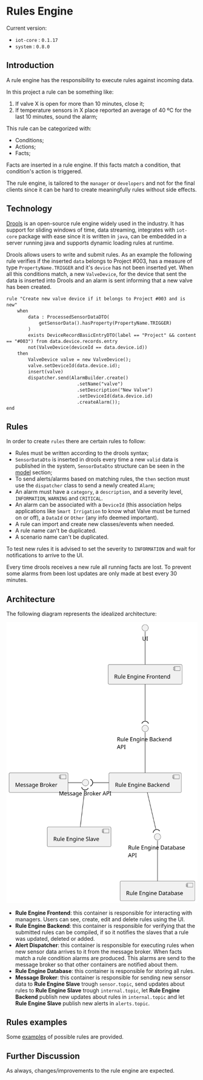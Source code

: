 # Rules Engine

Current version:

- `iot-core` : `0.1.17`
- `system` : `0.8.0`

## Introduction

A rule engine has the responsibility to execute rules against incoming data.

In this project a rule can be something like:

1. If valve X is open for more than 10 minutes, close it;
2. If temperature sensors in X place reported an average of 40 ºC for the last 10 minutes, sound the alarm;

This rule can be categorized with:

- Conditions;
- Actions;
- Facts;

Facts are inserted in a rule engine.
If this facts match a condition, that condition's action is triggered.

The rule engine, is tailored to the `manager` or `developers` and not for the final clients since it can be hard to create meaningfully rules without side effects.

## Technology

[Drools](https://www.drools.org/) is an open-source rule engine widely used in the industry. It has support for sliding windows of time, data streaming, integrates with `iot-core` package with ease since it is written in `java`, can be embedded in a server running java and supports dynamic loading rules at runtime.

Drools allows users to write and submit rules. As an example the following rule verifies if the inserted `data` belongs to Project #003, has a measure of type `PropertyName.TRIGGER` and it's `device` has not been inserted yet. When all this conditions match, a new `ValveDevice`, for the device that sent the data is inserted into Drools and an alarm is sent informing that a new valve has been created.

``` drl
rule "Create new valve device if it belongs to Project #003 and is new"
    when
        data : ProcessedSensorDataDTO(
            getSensorData().hasProperty(PropertyName.TRIGGER)
        )
        exists DeviceRecordBasicEntryDTO(label == "Project" && content == "#003") from data.device.records.entry
        not(ValveDevice(deviceId == data.device.id))
    then
        ValveDevice valve = new ValveDevice();
        valve.setDeviceId(data.device.id);
        insert(valve)
        dispatcher.send(AlarmBuilder.create()
                          .setName("valve")
                          .setDescription("New Valve")
                          .setDeviceId(data.device.id)
                          .createAlarm());
end
```

## Rules

In order to create `rules` there are certain rules to follow:

- Rules must be written according to the drools syntax;
- `SensorDataDto` is inserted in drools every time a new `valid` data is published in the system, `SensorDataDto` structure can be seen in the [model](../model/README.md) section;
- To send alerts/alarms based on matching rules, the `then` section must use the `dispatcher` class to send a newly created `Alarm`;
- An alarm must have a `category`, a `description`, and a severity level, `INFORMATION`, `WARNING` and `CRITICAL`.
- An alarm can be associated with a `DeviceId` (this association helps applications like `Smart Irrigation` to know what Valve must be turned on or off), a `DataId` or `Other` (any info deemed important).
- A rule can import and create new classes/events when needed.
- A rule name can't be duplicated.
- A scenario name can't be duplicated.

To test new rules it is advised to set the severity to `INFORMATION` and wait for notifications to arrive to the UI.

Every time drools receives a new rule all running facts are lost. To prevent some alarms from been lost updates are only made at best every 30 minutes.

## Architecture

The following diagram represents the idealized architecture:

![logical-level2](diagrams/logical-view-level2.svg)

- **Rule Engine Frontend**: this container is responsible for interacting with managers. Users can see, create, edit and delete rules using the UI.
- **Rule Engine Backend**: this container is responsible for verifying that the submitted rules can be compiled, if so it notifies the slaves that a rule was updated, deleted or added.
- **Alert Dispatcher**: this container is responsible for executing rules when new sensor data arrives to it from the message broker. When facts match a rule condition alarms are produced. This alarms are send to the message broker so that other containers are notified about them.
- **Rule Engine Database**: this container is responsible for storing all rules.
- **Message Broker**: this container is responsible for sending new sensor data to **Rule Engine Slave** trough `sensor.topic`, send updates about rules to **Rule Engine Slave** trough `internal.topic`, let **Rule Engine Backend** publish new updates about rules in `internal.topic` and let **Rule Engine Slave** publish new alerts in `alerts.topic`.

## Rules examples

Some [examples](assets) of possible rules are provided.

## Further Discussion

As always, changes/improvements to the rule engine are expected.
